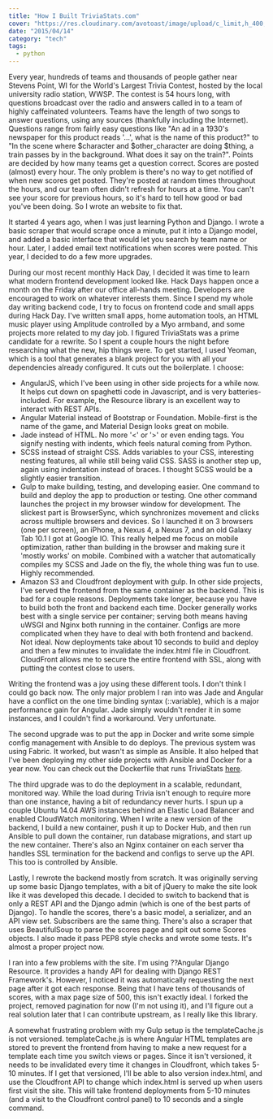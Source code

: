 ```yaml
---
title: "How I Built TriviaStats.com"
cover: "https://res.cloudinary.com/avotoast/image/upload/c_limit,h_400,q_auto:good,w_600/v1530542625/nangio/StockSnap_JBZCLRFT3A.jpg"
date: "2015/04/14"
category: "tech"
tags:
  - python
---
```


Every year, hundreds of teams and thousands of people gather near Stevens
Point, WI for the World's Largest Trivia Contest, hosted by the local
university radio station, WWSP. The contest is 54 hours long, with
questions broadcast over the radio and answers called in to a team of
highly caffeinated volunteers. Teams have the length of two songs
to answer questions, using any sources (thankfully including the
Internet). Questions range from fairly easy questions like
"An ad in a 1930's newspaper for this product reads '...', what is
the name of this product?" to "In the scene where $character and
$other_character are doing $thing, a train passes by in the background.
What does it say on the train?". Points are decided by how many teams
get a question correct. Scores are posted (almost) every hour. The only
problem is there's no way to get notified of when new scores get posted.
They're posted at random times throughout the hours, and our team often
didn't refresh for hours at a time. You can't see your score for previous
hours, so it's hard to tell how good or bad you've been doing.
So I wrote an website to fix that.

It started 4 years ago, when I was just learning Python and Django.
I wrote a basic scraper that would scrape once a minute, put it into
a Django model, and added a basic interface that would let you search
by team name or hour. Later, I added email text notifications when
scores were posted. This year, I decided to do a few more upgrades.

During our most recent monthly Hack Day, I decided it was time to learn
what modern frontend development looked like. Hack Days happen once a
month on the Friday after our office all-hands meeting. Developers are
encouraged to work on whatever interests them. Since I spend my whole
day writing backend code, I try to focus on frontend code and small apps
during Hack Day. I've written small apps,
home automation tools, an HTML music player using Amplitude controlled
by a Myo armband, and some projects more related to my day job.
I figured TriviaStats was a prime candidate for a rewrite.
So I spent a couple hours the night before researching what the new, hip
things were. To get started, I used Yeoman, which is a tool
that generates a blank project for you with all your dependencies
already configured. It cuts out the boilerplate. I choose:

- AngularJS, which I've been using in other side projects for a while
  now. It helps cut down on spaghetti code in Javascript, and is very
  batteries-included. For example, the Resource library is an excellent
  way to interact with REST APIs.
- Angular Material instead of Bootstrap or Foundation. Mobile-first
  is the name of the game, and Material Design looks great on mobile.
- Jade instead of HTML. No more '<' or '>' or even ending tags.
  You signify nesting with indents, which feels natural coming from
  Python.
- SCSS instead of straight CSS. Adds variables to your CSS, interesting
  nesting features, all while still being valid CSS. SASS is another
  step up, again using indentation instead of braces. I thought SCSS
  would be a slightly easier transition.
- Gulp to make building, testing, and developing easier. One command
  to build and deploy the app to production or testing. One other
  command launches the project in my browser window for development.
  The slickest part is BrowserSync, which synchronizes movement and
  clicks across multiple browsers and devices. So I launched it on
  3 browsers (one per screen), an iPhone, a Nexus 4, a Nexus 7, and an
  old Galaxy Tab 10.1 I got at Google IO. This really helped me focus
  on mobile optimization, rather than building in the browser and making
  sure it 'mostly works' on mobile. Combined with a watcher that
  automatically compiles my SCSS and Jade on the fly, the whole thing was
  fun to use. Highly recommended.
- Amazon S3 and Cloudfront deployment with gulp. In other side projects, I've served
  the frontend from the same container as the backend. This is bad for a
  couple reasons. Deployments take longer, because you have to build both
  the front and backend each time. Docker generally works best with a single
  service per container; serving both means having uWSGI and Nginx
  both running in the container. Configs are more complicated when they
  have to deal with both frontend and backend. Not ideal. Now deployments
  take about 10 seconds to build and deploy and then a few minutes
  to invalidate the index.html file in Cloudfront.
  CloudFront allows me to secure the entire frontend with SSL, along with
  putting the contest close to users.

Writing the frontend was a joy using these different tools. I don't think
I could go back now. The only major problem I ran into was Jade and
Angular have a conflict on the one time binding syntax (::variable), which
is a major performance gain for Angular. Jade simply wouldn't render it
in some instances, and I couldn't find a workaround. Very unfortunate.

The second upgrade was to put the app in Docker and write some simple config
management with Ansible to do deploys. The previous system was using
Fabric. It worked, but wasn't as simple as Ansible. It also helped
that I've been deploying my other side projects with Ansible and Docker
for a year now. You can check out the Dockerfile that runs TriviaStats
[here](https://github.com/joshgachnang/90fm_trivia_stats/blob/master/Dockerfile).

The third upgrade was to do the deployment in a scalable, redundant, monitored
way. While the load during Trivia isn't enough to require more than one
instance, having a bit of redundancy never hurts. I spun up a couple
Ubuntu 14.04 AWS instances behind an Elastic Load Balancer and enabled
CloudWatch monitoring. When I write a new version of the backend, I build
a new container, push it up to Docker Hub, and then run Ansible to pull
down the container, run database migrations, and start up the new
container. There's also an Nginx container on each server tha handles
SSL termination for the backend and configs to serve up the API. This
too is controlled by Ansible.

Lastly, I rewrote the backend mostly from scratch. It was originally serving up some
basic Django templates, with a bit of jQuery to make the site look like
it was developed this decade. I decided to switch to backend that is
only a REST API and the Django admin (which is one of the best parts of
Django). To handle the scores, there's a basic model, a serializer, and an
API view set. Subscribers are the same thing. There's also a scraper that
uses BeautifulSoup to parse the scores page and spit out some Scores
objects. I also made it pass PEP8 style checks and wrote some tests. It's
almost a proper project now.

I ran into a few problems with the site. I'm using ??Angular Django Resource.
It provides a handy API for dealing with Django REST Framework's.
However, I noticed it was automatically requesting the next page after it got
each response. Being that I have tens of thousands of scores, with a max
page size of 500, this isn't exactly ideal. I forked the project, removed
pagination for now (I'm not using it), and I'll figure out a real solution
later that I can contribute upstream, as I really like this library.

A somewhat frustrating problem with my Gulp setup is the templateCache.js is
not versioned. templateCache.js is where Angular HTML templates are stored
to prevent the frontend from having to make a new request for a template
each time you switch views or pages. Since it isn't versioned, it needs
to be invalidated every time it changes in Cloudfront, which takes 5-10
minutes. If I get that versioned, I'll be able to also version index.html,
and use the Cloudfront API to change which index.html is served up when
users first visit the site. This will take frontend deployments from 5-10
minutes (and a visit to the Cloudfront control panel) to 10 seconds and
a single command.
